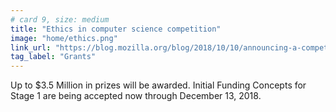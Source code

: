 ```yaml
---
# card 9, size: medium
title: "Ethics in computer science competition"
image: "home/ethics.png"
link_url: "https://blog.mozilla.org/blog/2018/10/10/announcing-a-competition-for-ethics-in-computer-science-with-up-to-3-5-million-in-prizes/?utm_source=www.mozilla.org&utm_medium=referral&utm_campaign=homepage&utm_content=card"
tag_label: "Grants"
---
```

Up to $3.5 Million in prizes will be awarded. Initial Funding Concepts for Stage 1 are being accepted now through December 13, 2018.
